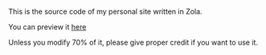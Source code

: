 This is the source code of my personal site written in Zola.

You can preview it [here](https://quangthang.men)

Unless you modify 70% of it, please give proper credit if you want to use it.